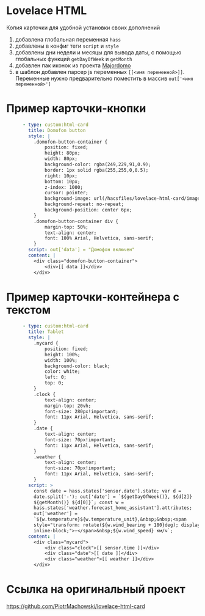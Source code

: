 # Lovelace HTML
Копия карточки для удобной установки своих дополнений

1. добавлена глобальная переменная `hass`
2. добавлены в конфиг теги `script` и `style`
3. добавлены дни недели и месяцы для вывода даты, с помощью глобальных функций `getDayOfWeek` и `getMonth`
4. добавлен пак иконок из проекта [Majordomo](https://mjdm.ru/)
5. в шаблон добавлен парсер js переменных `[[<имя переменной>]]`. Переменные нужно предварительно поместить в массив `out['<имя переменной>']`

# Пример карточки-кнопки
```yaml
      - type: custom:html-card
        title: Domofon button
        style: |
          .domofon-button-container {
              position: fixed;
              height: 80px;
              width: 80px;
              background-color: rgba(249,229,91,0.9);
              border: 1px solid rgba(255,255,0,0.5);
              right: 10px;
              bottom: 10px;
              z-index: 1000;
              cursor: pointer;
              background-image: url(/hacsfiles/lovelace-html-card/images/common/i_domofon_on.png);
              background-repeat: no-repeat;
              background-position: center 6px;
          }
          .domofon-button-container div {
              margin-top: 50%;
              text-align: center;
              font: 100% Arial, Helvetica, sans-serif;
          }
        script: out['data'] = "Домофон включен"
        content: |
          <div class="domofon-button-container">
              <div>[[ data ]]</div>
          </div>
```

# Пример карточки-контейнера с текстом
```yaml
      - type: custom:html-card
        title: Tablet
        style: |
          .mycard {
              position: fixed;
              height: 100%;
              width: 100%;
              background-color: black;
              color: white;
              left: 0;
              top: 0;
          }
          .clock {
              text-align: center;
              margin-top: 20vh;
              font-size: 280px!important;
              font: 11px Arial, Helvetica, sans-serif;
          }
          .date {
              text-align: center;
              font-size: 70px!important;
              font: 11px Arial, Helvetica, sans-serif;
          }
          .weather {
              text-align: center;
              font-size: 70px!important;
              font: 11px Arial, Helvetica, sans-serif;
          }
        script: >
          const date = hass.states['sensor.date'].state; var d =
          date.split('-'); out['date'] = `${getDayOfWeek()}, ${d[2]}
          ${getMonth()} ${d[0]}`; const w =
          hass.states['weather.forecast_home_assistant'].attributes;
          out['weather'] =
          `${w.temperature}${w.temperature_unit},&nbsp;&nbsp;<span
          style="transform: rotate(${w.wind_bearing + 180}deg); display:
          inline-block;">↑</span>&nbsp;${w.wind_speed} км/ч`;
        content: |
          <div class="mycard">
              <div class="clock">[[ sensor.time ]]</div>
              <div class="date">[[ date ]]</div>
              <div class="weather">[[ weather ]]</div>
          </div>
```
# Ссылка на оригинальный проект
https://github.com/PiotrMachowski/lovelace-html-card

